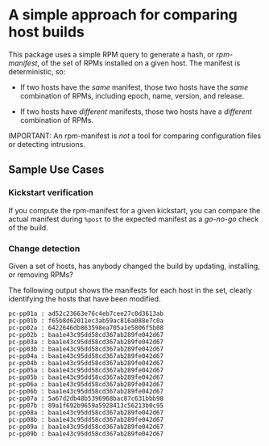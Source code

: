 # A simple approach for comparing host builds #

This package uses a simple RPM query to generate a hash, or
_rpm-manifest_, of the set of RPMs installed on a given host. The
manifest is deterministic, so:

* If two hosts have the _same_ manifest, those two 
  hosts have the _same_ combination of RPMs, including
  epoch, name, version, and release.

* If two hosts have _different_ manifests, those two
  hosts have a _different_ combination of RPMs.

IMPORTANT: An rpm-manifest is _not_ a tool for comparing
configuration files or detecting intrusions.

## Sample Use Cases ##

### Kickstart verification ###

If you compute the rpm-manifest for a given kickstart,
you can compare the actual manifest during `%post` to
the expected manifest as a *go-no-go* check of the build.

### Change detection ###

Given a set of hosts, has anybody changed the build
by updating, installing, or removing RPMs?

The following output shows the manifests for each
host in the set, clearly identifying the hosts
that have been modified.

```
pc-pp01a : ad52c23663e76c4eb7cee27c0d3613ab
pc-pp01b : f65b8d62011ec3ab59ac816a088e7c0a
pc-pp02a : 6422646db863598ea705a1e5806f5b08
pc-pp02b : baa1e43c95dd58cd367ab289fe042d67
pc-pp03a : baa1e43c95dd58cd367ab289fe042d67
pc-pp03b : baa1e43c95dd58cd367ab289fe042d67
pc-pp04a : baa1e43c95dd58cd367ab289fe042d67
pc-pp04b : baa1e43c95dd58cd367ab289fe042d67
pc-pp05a : baa1e43c95dd58cd367ab289fe042d67
pc-pp05b : baa1e43c95dd58cd367ab289fe042d67
pc-pp06a : baa1e43c95dd58cd367ab289fe042d67
pc-pp06b : baa1e43c95dd58cd367ab289fe042d67
pc-pp07a : 5a67d2db48b5396968bac87c631bbb98
pc-pp07b : 89a1f692b9659a5928413c56213b0c95
pc-pp08a : baa1e43c95dd58cd367ab289fe042d67
pc-pp08b : baa1e43c95dd58cd367ab289fe042d67
pc-pp09a : baa1e43c95dd58cd367ab289fe042d67
pc-pp09b : baa1e43c95dd58cd367ab289fe042d67
```
